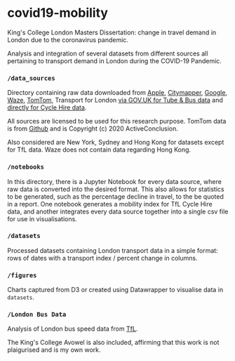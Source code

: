 # covid19-mobility
King's College London Masters Dissertation: change in travel demand in London due to the coronavirus pandemic.

Analysis and integration of several datasets from different sources all pertaining to transport demand in London during the COVID-19 Pandemic.

### `/data_sources`
Directory containing raw data downloaded from [Apple](https://covid19.apple.com/mobility), [Citymapper](https://citymapper.com/cmi), [Google](https://www.google.com/covid19/mobility/), [Waze](https://www.waze.com/covid19), [TomTom](https://www.tomtom.com/en_gb/traffic-index/london-traffic/), Transport for London [via GOV.UK for Tube & Bus data](https://www.gov.uk/government/statistics/transport-use-during-the-coronavirus-covid-19-pandemic) and [directly for Cycle Hire data](https://cycling.data.tfl.gov.uk).

All sources are licensed to be used for this research purpose. TomTom data is from [Github](https://github.com/ActiveConclusion/COVID19_mobility) and is Copyright (c) 2020 ActiveConclusion.

Also considered are New York, Sydney and Hong Kong for datasets except for TfL data. Waze does not contain data regarding Hong Kong.

### `/notebooks`
In this directory, there is a Jupyter Notebook for every data source, where raw data is converted into the desired format. This also allows for statistics to be generated, such as the percentage decline in travel, to the be quoted in a report. One notebook generates a mobility index for TfL Cycle Hire data, and another integrates every data source together into a single csv file for use in visualisations.

### `/datasets`
Processed datasets containing London transport data in a simple format: rows of dates with a transport index / percent change in columns.

### `/figures`
Charts captured from D3 or created using Datawrapper to visualise data in `datasets`.

### `/London Bus Data`
Analysis of London bus speed data from [TfL](https://tfl.gov.uk/corporate/publications-and-reports/buses-performance-data).

The King's College Avowel is also included, affirming that this work is not plaigurised and is my own work.
